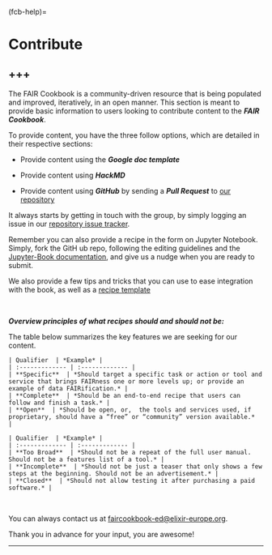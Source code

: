 (fcb-help)=
# Contribute

+++
---

The FAIR Cookbook is a community-driven resource that is being populated and improved, iteratively, in an open manner. 
This section is meant to provide basic information to users looking to contribute content to the ***FAIR Cookbook***.


To provide content, you have the three follow options, which are detailed in their respective sections:

* Provide content using the ***Google doc template*** 

* Provide content using ***HackMD***

* Provide content using ***GitHub*** by sending a ***Pull Request*** to [our repository](https://github.com/FAIRplus/the-fair-cookbook/)

It always starts by getting in touch with the group, by simply logging an issue in our [repository issue tracker](https://github.com/FAIRplus/the-fair-cookbook/issues). 

Remember you can also provide a recipe in the form on Jupyter Notebook. Simply, fork the GitH   ub repo, following the editing guidelines and the [Jupyter-Book documentation](https://jupyterbook.org/intro.html), and give us a nudge when you are ready to submit.

We also provide a few tips and tricks that you can use to ease integration with the book, as well as a [recipe template](https://github.com/FAIRplus/the-fair-cookbook/blob/migrating/content/recipes/help/recipe-template.md)

<br>  

***Overview principles of what recipes should and should not be:***

The table below summarizes the key features we are seeking for our content.

```{tabbed} A recipe should be
| Qualifier  | *Example* |
| :------------- | :------------- | 
| **Specific**  | *Should target a specific task or action or tool and service that brings FAIRness one or more levels up; or provide an example of data FAIRification.* | 
| **Complete**  | *Should be an end-to-end recipe that users can follow and finish a task.* | 
| **Open**  | *Should be open, or,  the tools and services used, if proprietary, should have a “free” or “community” version available.*  | 
```
```{tabbed} But should not be
| Qualifier  | *Example* |
| :------------- | :------------- | 
| **Too Broad**  | *Should not be a repeat of the full user manual. Should not be a features list of a tool.* | 
| **Incomplete**  | *Should not be just a teaser that only shows a few steps at the beginning. Should not be an advertisement.* | 
| **Closed**  | *Should not allow testing it after purchasing a paid software.* | 
```




<br>  

You can always contact us at [faircookbook-ed@elixir-europe.org](mailto:faircookbook-ed@elixir-europe.org).

Thank you in advance for your input, you are awesome!

---
